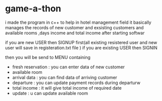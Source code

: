 # game-a-thon

i made the program in c++ to help in hotel management field 
it basically manages the records of new customer and exsisting customers and available rooms ,days income and total income after starting softwar

if you are new USER then SIGNUP first(all existing resistered user and new user will save in registeration.txt file )
if you are existing USER then SIGNIN

then
you will be send to MENU containing
* fresh reservation : you can enter data of new customer
* available room 
* arrival data : you can find data of arriving customer 
* departure : you can update payment records during departurw
* total income : it will give total income of required date
* update : u can update available room
